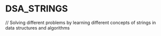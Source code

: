 # DSA_STRINGS


// Solving different problems by learning different concepts of strings in data structures and algorithms

